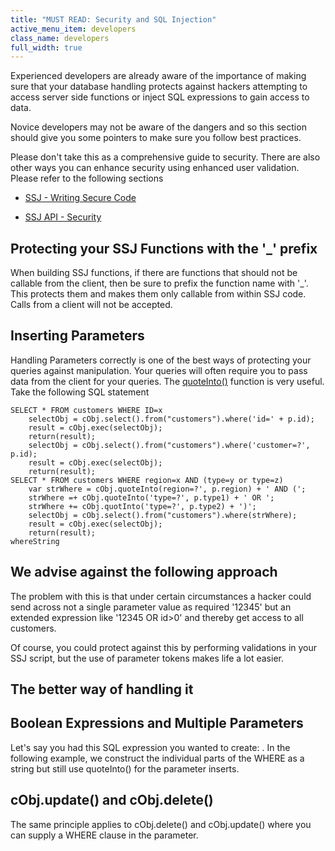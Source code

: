 ```yaml
---
title: "MUST READ: Security and SQL Injection"
active_menu_item: developers
class_name: developers
full_width: true
---
```



Experienced developers are already aware of the importance of making sure that your database handling protects against hackers attempting to access server side functions or inject SQL expressions to gain access to data.

Novice developers may not be aware of the dangers and so this section should give you some pointers to make sure you follow best practices.

Please don't take this as a comprehensive guide to security. There are also other ways you can enhance security using enhanced user validation. Please refer to the following sections

 - [SSJ - Writing Secure Code](../../scripting-apis/server-side-scripting-overview/writing-secure-code)

 - [SSJ API - Security](../../scripting-apis/server-side-api/ssj-object/security/)

## Protecting your SSJ Functions with the '\_' prefix

When building SSJ functions, if there are functions that should not be callable from the client, then be sure to prefix the function name with '\_'. This protects them and makes them only callable from within SSJ code. Calls from a client will not be accepted.

## Inserting Parameters

Handling Parameters correctly is one of the best ways of protecting your queries against manipulation. Your queries will often require you to pass data from the client for your queries. The [quoteInto()](../../scripting-apis/server-side-api/ssj-object/database/quoteinto) function is very useful. Take the following SQL statement

    SELECT * FROM customers WHERE ID=x
        selectObj = cObj.select().from("customers").where('id=' + p.id);
        result = cObj.exec(selectObj);
        return(result);
        selectObj = cObj.select().from("customers").where('customer=?', p.id);
        result = cObj.exec(selectObj);
        return(result);
    SELECT * FROM customers WHERE region=x AND (type=y or type=z)
        var strWhere = cObj.quoteInto(region=?', p.region) + ' AND (';
        strWhere =+ cObj.quoteInto('type=?', p.type1) + ' OR ';
        strWhere += cObj.quotInto('type=?', p.type2) + ')';
        selectObj = cObj.select().from("customers").where(strWhere);
        result = cObj.exec(selectObj);
        return(result);
    whereString
   

## We advise against the following approach

The problem with this is that under certain circumstances a hacker could send across not a single parameter value as required '12345' but an extended expression like '12345 OR id\>0' and thereby get access to all customers.

Of course, you could protect against this by performing validations in your SSJ script, but the use of parameter tokens makes life a lot easier.

## The better way of handling it

## Boolean Expressions and Multiple Parameters

Let's say you had this SQL expression you wanted to create: . In the following example, we construct the individual parts of the WHERE as a string but still use quoteInto() for the parameter inserts.

## cObj.update() and cObj.delete()

The same principle applies to cObj.delete() and cObj.update() where you can supply a WHERE clause in the parameter.

